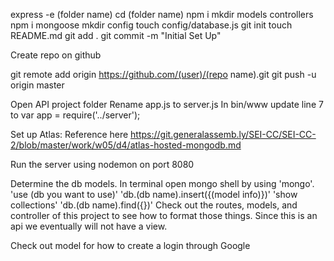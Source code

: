 express -e (folder name)
cd (folder name)
npm i
mkdir models controllers
npm i mongoose
mkdir config
touch config/database.js
git init
touch README.md
git add .
git commit -m "Initial Set Up"

Create repo on github

git remote add origin https://github.com/(user)/(repo name).git
git push -u origin master

Open API project folder
Rename app.js to server.js
In bin/www update line 7 to var app = require('../server');

Set up Atlas: Reference here
https://git.generalassemb.ly/SEI-CC/SEI-CC-2/blob/master/work/w05/d4/atlas-hosted-mongodb.md

Run the server using nodemon on port 8080

Determine the db models. In terminal open mongo shell by using 'mongo'.
'use (db you want to use)'
'db.(db name).insert({(model info)})'
'show collections'
'db.(db name).find({})'
Check out the routes, models, and controller of this project to see how to format those things. Since this is an api we eventually will not have a view.

Check out model for how to create a login through Google